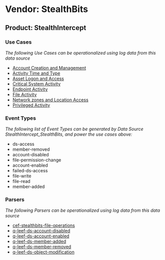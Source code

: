 Vendor: StealthBits
===================
Product: StealthIntercept
-------------------------

### Use Cases

_The following Use Cases can be operationalized using log data from this data source_

* [Account Creation and Management](../UseCases/usecase_account_creation_and_management.md)
* [Activity Time  and Type](../UseCases/usecase_activity_time__and_type.md)
* [Asset Logon and Access](../UseCases/usecase_asset_logon_and_access.md)
* [Critical System Activity](../UseCases/usecase_critical_system_activity.md)
* [Endpoint Activity](../UseCases/usecase_endpoint_activity.md)
* [File Activity](../UseCases/usecase_file_activity.md)
* [Network zones and Location Access](../UseCases/usecase_network_zones_and_location_access.md)
* [Privileged Activity](../UseCases/usecase_privileged_activity.md)


### Event Types

_The following list of Event Types can be generated by Data Source StealthIntercept_StealthBits, and power the use cases above:_

- ds-access
- member-removed
- account-disabled
- file-permission-change
- account-enabled
- failed-ds-access
- file-write
- file-read
- member-added


### Parsers

_The following Parsers can be operationalized using log data from this data source_

* [cef-stealthbits-file-operations](../Parsers/parserContent_cef-stealthbits-file-operations.md)
* [q-leef-ds-account-disabled](../Parsers/parserContent_q-leef-ds-account-disabled.md)
* [q-leef-ds-account-enabled](../Parsers/parserContent_q-leef-ds-account-enabled.md)
* [q-leef-ds-member-added](../Parsers/parserContent_q-leef-ds-member-added.md)
* [q-leef-ds-member-removed](../Parsers/parserContent_q-leef-ds-member-removed.md)
* [q-leef-ds-object-modification](../Parsers/parserContent_q-leef-ds-object-modification.md)
